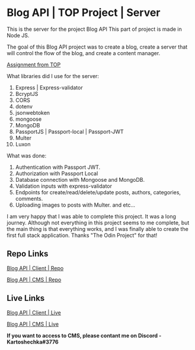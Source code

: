 # Blog API | TOP Project | Server

This is the server for the project Blog API
This part of project is made in Node JS.

The goal of this Blog API project was to create a blog, create a server that will control the flow of the blog, and create a content manager.

[Assignment from TOP](https://www.theodinproject.com/lessons/nodejs-blog-api)

What libraries did I use for the server:

1. Express | Express-validator
2. BcryptJS
3. CORS
4. dotenv
5. jsonwebtoken
6. mongoose
7. MongoDB
8. PassportJS | Passport-local | Passport-JWT
9. Multer
10. Luxon

What was done:

1. Authentication with Passport JWT.
2. Authorization with Passport Local
3. Database connection with Mongoose and MongoDB.
4. Validation inputs with express-validator
5. Endpoints for create/read/delete/update posts, authors, categories, comments.
6. Uploading images to posts with Multer.
   and etc...

I am very happy that I was able to complete this project. It was a long journey. Although not everything in this project seems to me complete, but the main thing is that everything works, and I was finally able to create the first full stack application. Thanks "The Odin Project" for that!

## Repo Links

[Blog API | Client | Repo](https://github.com/Kartohan/Blog-API-TOP-Client)<br/>

[Blog API | CMS | Repo](https://github.com/Kartohan/Blog-API-TOP-CMS)<br/>

## Live Links

[Blog API | Client | Live](https://blog-api-top-client-production.up.railway.app)<br/>

[Blog API | CMS | Live](https://blog-api-top-cms-production.up.railway.app)<br/>

**If you want to access to CMS, please contant me on Discord - Kartoshechka#3776**
